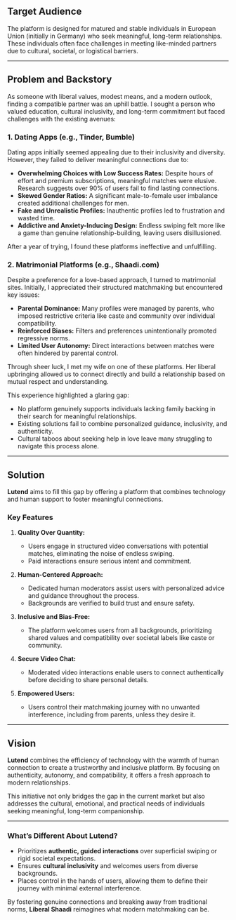 ## Target Audience  

The platform is designed for matured and stable individuals in European Union (initially in Germany) who seek meaningful, long-term relationships. These individuals often face challenges in meeting like-minded partners due to cultural, societal, or logistical barriers.  

---

## Problem and Backstory  

As someone with liberal values, modest means, and a modern outlook, finding a compatible partner was an uphill battle. I sought a person who valued education, cultural inclusivity, and long-term commitment but faced challenges with the existing avenues:  

### 1. **Dating Apps** (e.g., Tinder, Bumble)  
Dating apps initially seemed appealing due to their inclusivity and diversity. However, they failed to deliver meaningful connections due to:  
- **Overwhelming Choices with Low Success Rates:** Despite hours of effort and premium subscriptions, meaningful matches were elusive. Research suggests over 90% of users fail to find lasting connections.  
- **Skewed Gender Ratios:** A significant male-to-female user imbalance created additional challenges for men.  
- **Fake and Unrealistic Profiles:** Inauthentic profiles led to frustration and wasted time.  
- **Addictive and Anxiety-Inducing Design:** Endless swiping felt more like a game than genuine relationship-building, leaving users disillusioned.  

After a year of trying, I found these platforms ineffective and unfulfilling.  

### 2. **Matrimonial Platforms** (e.g., Shaadi.com)  
Despite a preference for a love-based approach, I turned to matrimonial sites. Initially, I appreciated their structured matchmaking but encountered key issues:  
- **Parental Dominance:** Many profiles were managed by parents, who imposed restrictive criteria like caste and community over individual compatibility.  
- **Reinforced Biases:** Filters and preferences unintentionally promoted regressive norms.  
- **Limited User Autonomy:** Direct interactions between matches were often hindered by parental control.  

Through sheer luck, I met my wife on one of these platforms. Her liberal upbringing allowed us to connect directly and build a relationship based on mutual respect and understanding.  

This experience highlighted a glaring gap:  
- No platform genuinely supports individuals lacking family backing in their search for meaningful relationships.  
- Existing solutions fail to combine personalized guidance, inclusivity, and authenticity.  
- Cultural taboos about seeking help in love leave many struggling to navigate this process alone.  

---

## Solution  

**Lutend** aims to fill this gap by offering a platform that combines technology and human support to foster meaningful connections.  

### Key Features  

1. **Quality Over Quantity:**  
   - Users engage in structured video conversations with potential matches, eliminating the noise of endless swiping.  
   - Paid interactions ensure serious intent and commitment.  

2. **Human-Centered Approach:**  
   - Dedicated human moderators assist users with personalized advice and guidance throughout the process.  
   - Backgrounds are verified to build trust and ensure safety.  

3. **Inclusive and Bias-Free:**  
   - The platform welcomes users from all backgrounds, prioritizing shared values and compatibility over societal labels like caste or community.  

4. **Secure Video Chat:**  
   - Moderated video interactions enable users to connect authentically before deciding to share personal details.  

5. **Empowered Users:**  
   - Users control their matchmaking journey with no unwanted interference, including from parents, unless they desire it.  

---

## Vision  

**Lutend** combines the efficiency of technology with the warmth of human connection to create a trustworthy and inclusive platform. By focusing on authenticity, autonomy, and compatibility, it offers a fresh approach to modern relationships.  

This initiative not only bridges the gap in the current market but also addresses the cultural, emotional, and practical needs of individuals seeking meaningful, long-term companionship.  

---

### What’s Different About **Lutend**?  
- Prioritizes **authentic, guided interactions** over superficial swiping or rigid societal expectations.  
- Ensures **cultural inclusivity** and welcomes users from diverse backgrounds.  
- Places control in the hands of users, allowing them to define their journey with minimal external interference.  

By fostering genuine connections and breaking away from traditional norms, **Liberal Shaadi** reimagines what modern matchmaking can be.  
